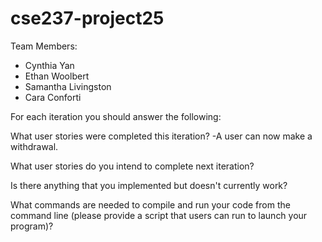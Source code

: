 # cse237-project25

Team Members:

* Cynthia Yan
* Ethan Woolbert
* Samantha Livingston
* Cara Conforti

For each iteration you should answer the following:

What user stories were completed this iteration?
-A user can now make a withdrawal.

What user stories do you intend to complete next iteration?

Is there anything that you implemented but doesn't currently work?

What commands are needed to compile and run your code from the command line (please provide a script that users can run to launch your program)?
